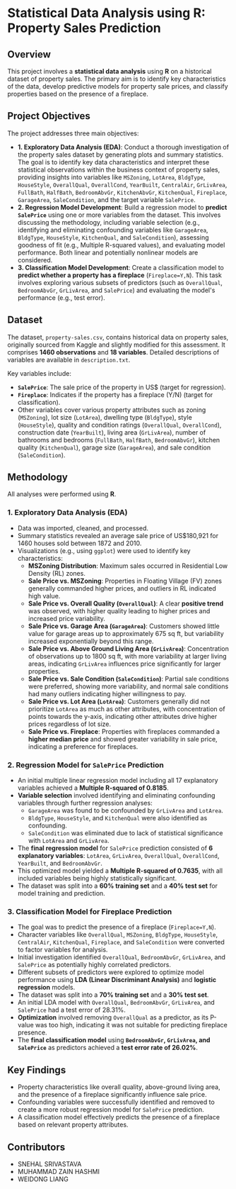 # Statistical Data Analysis using R: Property Sales Prediction

## Overview

This project involves a **statistical data analysis** using **R** on a historical dataset of property sales. The primary aim is to identify key characteristics of the data, develop predictive models for property sale prices, and classify properties based on the presence of a fireplace.

## Project Objectives

The project addresses three main objectives:

*   **1. Exploratory Data Analysis (EDA)**: Conduct a thorough investigation of the property sales dataset by generating plots and summary statistics. The goal is to identify key data characteristics and interpret these statistical observations within the business context of property sales, providing insights into variables like `MSZoning`, `LotArea`, `BldgType`, `HouseStyle`, `OverallQual`, `OverallCond`, `YearBuilt`, `CentralAir`, `GrLivArea`, `FullBath`, `HalfBath`, `BedroomAbvGr`, `KitchenAbvGr`, `KitchenQual`, `Fireplace`, `GarageArea`, `SaleCondition`, and the target variable `SalePrice`.
*   **2. Regression Model Development**: Build a regression model to **predict `SalePrice`** using one or more variables from the dataset. This involves discussing the methodology, including variable selection (e.g., identifying and eliminating confounding variables like `GarageArea`, `BldgType`, `HouseStyle`, `KitchenQual`, and `SaleCondition`), assessing goodness of fit (e.g., Multiple R-squared values), and evaluating model performance. Both linear and potentially nonlinear models are considered.
*   **3. Classification Model Development**: Create a classification model to **predict whether a property has a fireplace** (`Fireplace=Y,N`). This task involves exploring various subsets of predictors (such as `OverallQual`, `BedroomAbvGr`, `GrLivArea`, and `SalePrice`) and evaluating the model's performance (e.g., test error).

## Dataset

The dataset, `property-sales.csv`, contains historical data on property sales, originally sourced from Kaggle and slightly modified for this assessment. It comprises **1460 observations** and **18 variables**. Detailed descriptions of variables are available in `description.txt`.

Key variables include:
*   **`SalePrice`**: The sale price of the property in US$ (target for regression).
*   **`Fireplace`**: Indicates if the property has a fireplace (Y/N) (target for classification).
*   Other variables cover various property attributes such as zoning (`MSZoning`), lot size (`LotArea`), dwelling type (`BldgType`), style (`HouseStyle`), quality and condition ratings (`OverallQual`, `OverallCond`), construction date (`YearBuilt`), living area (`GrLivArea`), number of bathrooms and bedrooms (`FullBath`, `HalfBath`, `BedroomAbvGr`), kitchen quality (`KitchenQual`), garage size (`GarageArea`), and sale condition (`SaleCondition`).

## Methodology

All analyses were performed using **R**.

### 1. Exploratory Data Analysis (EDA)

*   Data was imported, cleaned, and processed.
*   Summary statistics revealed an average sale price of US$180,921 for 1460 houses sold between 1872 and 2010.
*   Visualizations (e.g., using `ggplot`) were used to identify key characteristics:
    *   **MSZoning Distribution**: Maximum sales occurred in Residential Low Density (RL) zones.
    *   **Sale Price vs. MSZoning**: Properties in Floating Village (FV) zones generally commanded higher prices, and outliers in RL indicated high value.
    *   **Sale Price vs. Overall Quality (`OverallQual`)**: A clear **positive trend** was observed, with higher quality leading to higher prices and increased price variability.
    *   **Sale Price vs. Garage Area (`GarageArea`)**: Customers showed little value for garage areas up to approximately 675 sq ft, but variability increased exponentially beyond this range.
    *   **Sale Price vs. Above Ground Living Area (`GrLivArea`)**: Concentration of observations up to 1800 sq ft, with more variability at larger living areas, indicating `GrLivArea` influences price significantly for larger properties.
    *   **Sale Price vs. Sale Condition (`SaleCondition`)**: Partial sale conditions were preferred, showing more variability, and normal sale conditions had many outliers indicating higher willingness to pay.
    *   **Sale Price vs. Lot Area (`LotArea`)**: Customers generally did not prioritize `LotArea` as much as other attributes, with concentration of points towards the y-axis, indicating other attributes drive higher prices regardless of lot size.
    *   **Sale Price vs. Fireplace**: Properties with fireplaces commanded a **higher median price** and showed greater variability in sale price, indicating a preference for fireplaces.

### 2. Regression Model for `SalePrice` Prediction

*   An initial multiple linear regression model including all 17 explanatory variables achieved a **Multiple R-squared of 0.8185**.
*   **Variable selection** involved identifying and eliminating confounding variables through further regression analyses:
    *   `GarageArea` was found to be confounded by `GrLivArea` and `LotArea`.
    *   `BldgType`, `HouseStyle`, and `KitchenQual` were also identified as confounding.
    *   `SaleCondition` was eliminated due to lack of statistical significance with `LotArea` and `GrLivArea`.
*   The **final regression model** for `SalePrice` prediction consisted of **6 explanatory variables**: `LotArea`, `GrLivArea`, `OverallQual`, `OverallCond`, `YearBuilt`, and `BedroomAbvGr`.
*   This optimized model yielded a **Multiple R-squared of 0.7635**, with all included variables being highly statistically significant.
*   The dataset was split into a **60% training set** and a **40% test set** for model training and prediction.

### 3. Classification Model for Fireplace Prediction

*   The goal was to predict the presence of a fireplace (`Fireplace=Y,N`).
*   Character variables like `OverallQual`, `MSZoning`, `BldgType`, `HouseStyle`, `CentralAir`, `KitchenQual`, `Fireplace`, and `SaleCondition` were converted to factor variables for analysis.
*   Initial investigation identified `OverallQual`, `BedroomAbvGr`, `GrLivArea`, and `SalePrice` as potentially highly correlated predictors.
*   Different subsets of predictors were explored to optimize model performance using **LDA (Linear Discriminant Analysis)** and **logistic regression** models.
*   The dataset was split into a **70% training set** and a **30% test set**.
*   An initial LDA model with `OverallQual`, `BedroomAbvGr`, `GrLivArea`, and `SalePrice` had a test error of 28.31%.
*   **Optimization** involved removing `OverallQual` as a predictor, as its P-value was too high, indicating it was not suitable for predicting fireplace presence.
*   The **final classification model** using **`BedroomAbvGr`, `GrLivArea`, and `SalePrice`** as predictors achieved a **test error rate of 26.02%**.

## Key Findings

*   Property characteristics like overall quality, above-ground living area, and the presence of a fireplace significantly influence sale price.
*   Confounding variables were successfully identified and removed to create a more robust regression model for `SalePrice` prediction.
*   A classification model effectively predicts the presence of a fireplace based on relevant property attributes.


## Contributors

*   SNEHAL SRIVASTAVA
*   MUHAMMAD ZAIN HASHMI
*   WEIDONG LIANG
